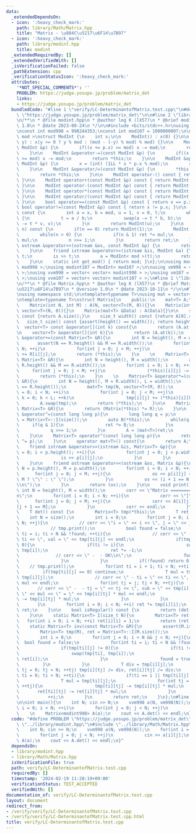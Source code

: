 ```yaml
---
data:
  _extendedDependsOn:
  - icon: ':heavy_check_mark:'
    path: library/Math/Matrix.hpp
    title: "Matrix - \u884C\u5217\u6F14\u7B97"
  - icon: ':heavy_check_mark:'
    path: library/modint.hpp
    title: modint
  _extendedRequiredBy: []
  _extendedVerifiedWith: []
  _isVerificationFailed: false
  _pathExtension: cpp
  _verificationStatusIcon: ':heavy_check_mark:'
  attributes:
    '*NOT_SPECIAL_COMMENTS*': ''
    PROBLEM: https://judge.yosupo.jp/problem/matrix_det
    links:
    - https://judge.yosupo.jp/problem/matrix_det
  bundledCode: "#line 1 \"verify/LC-DeterminantofMatrix.test.cpp\"\n#define PROBLEM\
    \ \"https://judge.yosupo.jp/problem/matrix_det\"\n\n#line 2 \"library/modint.hpp\"\
    \n/**\n * @file modint.hpp\n * @author log K (lX57)\n * @brief modint\n * @version\
    \ 1.0\n * @date 2023-08-24\n */\n\n#include <bits/stdc++.h>\nusing namespace std;\n\
    \nconst int mod998 = 998244353;\nconst int mod107 = 1000000007;\n\ntemplate< int\
    \ mod >\nstruct ModInt {\n    int x;\n\n    ModInt() : x(0) {}\n\n    ModInt(int64_t\
    \ y) : x(y >= 0 ? y % mod : (mod - (-y) % mod) % mod) {}\n\n    ModInt &operator+=(const\
    \ ModInt &p) {\n        if((x += p.x) >= mod) x -= mod;\n        return *this;\n\
    \    }\n\n    ModInt &operator-=(const ModInt &p) {\n        if((x += mod - p.x)\
    \ >= mod) x -= mod;\n        return *this;\n    }\n\n    ModInt &operator*=(const\
    \ ModInt &p) {\n        x = (int) (1LL * x * p.x % mod);\n        return *this;\n\
    \    }\n\n    ModInt &operator/=(const ModInt &p) {\n        *this *= p.inverse();\n\
    \        return *this;\n    }\n\n    ModInt operator-() const { return ModInt(-x);\
    \ }\n\n    ModInt operator+(const ModInt &p) const { return ModInt(*this) += p;\
    \ }\n\n    ModInt operator-(const ModInt &p) const { return ModInt(*this) -= p;\
    \ }\n\n    ModInt operator*(const ModInt &p) const { return ModInt(*this) *= p;\
    \ }\n\n    ModInt operator/(const ModInt &p) const { return ModInt(*this) /= p;\
    \ }\n\n    bool operator==(const ModInt &p) const { return x == p.x; }\n\n   \
    \ bool operator!=(const ModInt &p) const { return x != p.x; }\n\n    ModInt inverse()\
    \ const {\n        int a = x, b = mod, u = 1, v = 0, t;\n        while(b > 0)\
    \ {\n            t = a / b;\n            swap(a -= t * b, b);\n            swap(u\
    \ -= t * v, v);\n        }\n        return ModInt(u);\n    }\n\n    ModInt pow(int64_t\
    \ n) const {\n        if(n == 0) return ModInt(1);\n        ModInt ret(1), mul(x);\n\
    \        while(n > 0) {\n            if(n & 1) ret *= mul;\n            mul *=\
    \ mul;\n            n >>= 1;\n        }\n        return ret;\n    }\n\n    friend\
    \ ostream &operator<<(ostream &os, const ModInt &p) {\n        return os << p.x;\n\
    \    }\n\n    friend istream &operator>>(istream &is, ModInt &a) {\n        int64_t\
    \ t;\n        is >> t;\n        a = ModInt< mod >(t);\n        return (is);\n\
    \    }\n\n    static int get_mod() { return mod; }\n};\n\nusing modint998 = ModInt<\
    \ mod998 >;\nusing modint107 = ModInt< mod107 >;\n\nusing vm998 = vector< modint998\
    \ >;\nusing vvm998 = vector< vector< modint998 > >;\nusing vm107 = vector< modint107\
    \ >;\nusing vvm107 = vector< vector< modint107 > >;\n#line 1 \"library/Math/Matrix.hpp\"\
    \n/**\n * @file Matrix.hpp\n * @author log K (lX57)\n * @brief Matrix - \u884C\
    \u5217\u6F14\u7B97\n * @version 1.0\n * @date 2023-10-11\n */\n\n#line 10 \"library/Math/Matrix.hpp\"\
    \nusing namespace std;\n\ntemplate<typename T>\nusing mat = vector<vector<T>>;\n\
    \ntemplate<typename T>\nstruct Matrix{\n    public:\n    mat<T> A;\n\n    Matrix(){}\n\
    \    Matrix(int N, int M) : A(N, vector<T>(M, 0)){}\n    Matrix(int N) : A(N,\
    \ vector<T>(N, 0)){}\n    Matrix(mat<T> &Data) : A(Data){}\n\n    size_t height()\
    \ const {return A.size();}\n    size_t width() const {return A[0].size();}\n \
    \   size_t size() const {assert(height() == width()); return height();}\n\n  \
    \  vector<T> const &operator[](int k) const{\n        return (A.at(k));\n    }\n\
    \n    vector<T> &operator[](int k){\n        return (A.at(k));\n    }\n\n    Matrix<T>\
    \ &operator+=(const Matrix<T> &R){\n        int N = height(), M = width();\n \
    \       assert(N == R.height() && M == R.width());\n        for(int i = 0; i <\
    \ N; ++i)\n            for(int j = 0; j < M; ++j)\n                (*this)[i][j]\
    \ += R[i][j];\n        return (*this);\n    }\n    \n    Matrix<T> &operator-=(const\
    \ Matrix<T> &R){\n        int N = height(), M = width();\n        assert(N ==\
    \ R.height() && M == R.width());\n        for(int i = 0; i < N; ++i)\n       \
    \     for(int j = 0; j < M; ++j)\n                (*this)[i][j] -= R[i][j];\n\
    \        return (*this);\n    }\n    \n    Matrix<T> &operator*=(const Matrix<T>\
    \ &R){\n        int N = height(), M = R.width(), L = width();\n        assert(L\
    \ == R.height());\n        mat<T> tmp(N, vector<T>(M, 0));\n        for(int i\
    \ = 0; i < N; ++i)\n            for(int j = 0; j < M; ++j)\n                for(int\
    \ k = 0; k < L; ++k)\n                    tmp[i][j] += (*this)[i][k] * R[k][j];\n\
    \        A.swap(tmp);\n        return (*this);\n    }\n\n    Matrix<T> operator*(const\
    \ Matrix<T> &R){\n        return (Matrix(*this) *= R);\n    }\n\n    Matrix<T>\
    \ &operator^=(const long long p){\n        long long q = p;\n        auto ret\
    \ = Matrix<T>::I(size());\n        auto B(*this);\n        while(q){\n       \
    \     if(q & 1){\n                ret *= B;\n            }\n            B *= B;\n\
    \            q >>= 1;\n        }\n        A = (mat<T>)ret;\n        return (*this);\n\
    \    }\n\n    Matrix<T> operator^(const long long p){\n        return (Matrix<T>(*this)\
    \ ^= p);\n    }\n\n    operator mat<T>() const{\n        return A;\n    }\n\n\
    \    friend istream &operator>>(istream &is, Matrix<T> &p){\n        for(int i\
    \ = 0; i < p.height(); ++i){\n            for(int j = 0; j < p.width(); ++j){\n\
    \                is >> p[i][j];\n            }\n        }\n        return (is);\n\
    \    }\n\n    friend ostream &operator<<(ostream &os, Matrix &p){\n        int\
    \ N = p.height(), M = p.width();\n        for(int i = 0; i < N; ++i){\n      \
    \      for(int j = 0; j < M; ++j){\n                os << p[i][j] << (j + 1 ==\
    \ M ? \"\" : \" \");\n            }\n            os << (i + 1 == N ? \"\" : \"\
    \\n\");\n        }\n        return (os);\n    }\n\n    void print(){\n       \
    \ int N = height(), M = width();\n        cerr << \"Matrix ===============================\\\
    n\";\n        for(int i = 0; i < N; ++i){\n            cerr << \"[\";\n      \
    \      for(int j = 0; j < M; ++j){\n                cerr << A[i][j] << \" ]\"\
    [j + 1 == M];\n            }\n            cerr << endl;\n        }\n    }\n\n\
    \    T det() const {\n        Matrix<T> tmp(*this);\n        T ret = 1;\n    \
    \    int N = size();\n        int i = 0;\n        for(int j = 0; i < N && j <\
    \ N; ++j){\n            // cerr << \"i = \" << i << \", j = \" << j << endl;\n\
    \            // tmp.print();\n            bool found = false;\n            for(int\
    \ ti = i; ti < N && !found; ++ti){\n                // cerr << \" - ti = \" <<\
    \ ti << \", val = \" << tmp[ti][j] << endl;\n                if(tmp[ti][j] !=\
    \ 0){\n                    if(ti != i){\n                        swap(tmp[ti],\
    \ tmp[i]);\n                        ret *= -1;\n                    }\n      \
    \              // cerr << \" -  - OK\\n\";\n                    found = true;\n\
    \                }\n            }\n            if(!found) return 0;\n        \
    \    // tmp.print();\n            for(int ti = i + 1; ti < N; ++ti){\n       \
    \         if(tmp[ti][j] == 0) continue;\n                T mul = tmp[ti][j] /\
    \ tmp[i][j];\n                // cerr << \" - ti = \" << ti << \", mul = \" <<\
    \ mul << endl;\n                for(int tj = j; tj < N; ++tj){\n             \
    \       // cerr << \" -  - tj = \" << tj << \", sub = \" << tmp[i][tj] << \" *\
    \ \" << mul << \" = \" << tmp[i][tj] * mul << endl;\n                    tmp[ti][tj]\
    \ -= tmp[i][tj] * mul;\n                }\n            }\n            ++i;\n \
    \       }\n        for(int i = 0; i < N; ++i) ret *= tmp[i][i];\n        return\
    \ ret;\n    }\n\n    bool isRegular() const {\n        return (det() != 0);\n\
    \    }\n\n    static Matrix<T> I(size_t N){\n        Matrix<T> ret(N);\n     \
    \   for(int i = 0; i < N; ++i) ret[i][i] = 1;\n        return (ret);\n    }\n\n\
    \    static Matrix<T> inv(const Matrix<T> &M){\n        assert(M.isRegular());\n\
    \        Matrix<T> tmp(M), ret = Matrix<T>::I(M.size());\n        int N = M.size();\n\
    \        int i = 0;\n        for(int j = 0; i < N && j < N; ++j){\n          \
    \  bool found = false;\n            for(int ti = i; ti < N && !found; ++ti){\n\
    \                if(tmp[ti][j] != 0){\n                    if(ti != i){\n    \
    \                    swap(tmp[ti], tmp[i]);\n                        swap(ret[ti],\
    \ ret[i]);\n                    }\n                    found = true;\n       \
    \         }\n            }\n            T div = tmp[i][j];\n            for(int\
    \ tj = 0; tj < N; ++tj) tmp[i][tj] /= div, ret[i][tj] /= div;\n            for(int\
    \ ti = 0; ti < N; ++ti){\n                if(ti == i || tmp[ti][j] == 0) continue;\n\
    \                T mul = tmp[ti][j];\n                for(int tj = 0; tj < N;\
    \ ++tj){\n                    tmp[ti][tj] -= tmp[i][tj] * mul;\n             \
    \       ret[ti][tj] -= ret[i][tj] * mul;\n                }\n            }\n \
    \           ++i;\n        }\n        return ret;\n    }\n};\n#line 5 \"verify/LC-DeterminantofMatrix.test.cpp\"\
    \n\nint main(){\n    int N; cin >> N;\n    vvm998 a(N, vm998(N));\n    for(int\
    \ i = 0; i < N; ++i)\n        for(int j = 0; j < N; ++j)\n            cin >> a[i][j];\n\
    \    \n    Matrix<modint998> A(a);\n    cout << A.det() << endl;\n}\n"
  code: "#define PROBLEM \"https://judge.yosupo.jp/problem/matrix_det\"\n\n#include\
    \ \"../library/modint.hpp\"\n#include \"../library/Math/Matrix.hpp\"\n\nint main(){\n\
    \    int N; cin >> N;\n    vvm998 a(N, vm998(N));\n    for(int i = 0; i < N; ++i)\n\
    \        for(int j = 0; j < N; ++j)\n            cin >> a[i][j];\n    \n    Matrix<modint998>\
    \ A(a);\n    cout << A.det() << endl;\n}"
  dependsOn:
  - library/modint.hpp
  - library/Math/Matrix.hpp
  isVerificationFile: true
  path: verify/LC-DeterminantofMatrix.test.cpp
  requiredBy: []
  timestamp: '2024-02-19 11:28:19+09:00'
  verificationStatus: TEST_ACCEPTED
  verifiedWith: []
documentation_of: verify/LC-DeterminantofMatrix.test.cpp
layout: document
redirect_from:
- /verify/verify/LC-DeterminantofMatrix.test.cpp
- /verify/verify/LC-DeterminantofMatrix.test.cpp.html
title: verify/LC-DeterminantofMatrix.test.cpp
---
```

